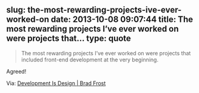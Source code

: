 slug: the-most-rewarding-projects-ive-ever-worked-on
date: 2013-10-08 09:07:44
title: The most rewarding projects I’ve ever worked on were projects that...
type: quote
---

> The most rewarding projects I’ve ever worked on were projects that included front-end development at the very beginning.

Agreed!

 Via: [Development Is Design | Brad Frost](http://bradfrostweb.com/blog/post/development-is-design/)

